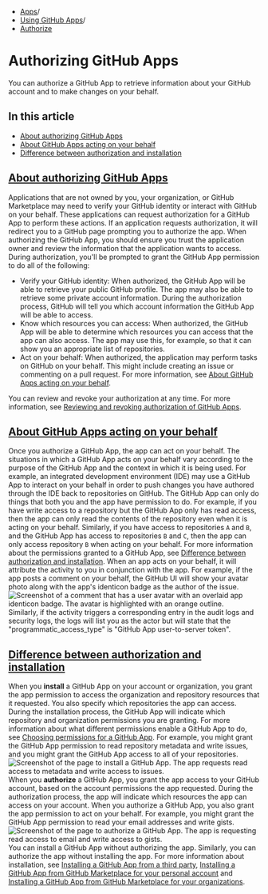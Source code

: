   * [Apps](https://docs.github.com/en/apps "Apps")/
  * [Using GitHub Apps](https://docs.github.com/en/apps/using-github-apps "Using GitHub Apps")/
  * [Authorize](https://docs.github.com/en/apps/using-github-apps/authorizing-github-apps "Authorize")


# Authorizing GitHub Apps
You can authorize a GitHub App to retrieve information about your GitHub account and to make changes on your behalf.
## In this article
  * [About authorizing GitHub Apps](https://docs.github.com/en/apps/using-github-apps/authorizing-github-apps#about-authorizing-github-apps)
  * [About GitHub Apps acting on your behalf](https://docs.github.com/en/apps/using-github-apps/authorizing-github-apps#about-github-apps-acting-on-your-behalf)
  * [Difference between authorization and installation](https://docs.github.com/en/apps/using-github-apps/authorizing-github-apps#difference-between-authorization-and-installation)


## [About authorizing GitHub Apps](https://docs.github.com/en/apps/using-github-apps/authorizing-github-apps#about-authorizing-github-apps)
Applications that are not owned by you, your organization, or GitHub Marketplace may need to verify your GitHub identity or interact with GitHub on your behalf. These applications can request authorization for a GitHub App to perform these actions. If an application requests authorization, it will redirect you to a GitHub page prompting you to authorize the app.
When authorizing the GitHub App, you should ensure you trust the application owner and review the information that the application wants to access. During authorization, you'll be prompted to grant the GitHub App permission to do all of the following:
  * Verify your GitHub identity: When authorized, the GitHub App will be able to retrieve your public GitHub profile. The app may also be able to retrieve some private account information. During the authorization process, GitHub will tell you which account information the GitHub App will be able to access.
  * Know which resources you can access: When authorized, the GitHub App will be able to determine which resources you can access that the app can also access. The app may use this, for example, so that it can show you an appropriate list of repositories.
  * Act on your behalf: When authorized, the application may perform tasks on GitHub on your behalf. This might include creating an issue or commenting on a pull request. For more information, see [About GitHub Apps acting on your behalf](https://docs.github.com/en/apps/using-github-apps/authorizing-github-apps#about-github-apps-acting-on-your-behalf).


You can review and revoke your authorization at any time. For more information, see [Reviewing and revoking authorization of GitHub Apps](https://docs.github.com/en/apps/using-github-apps/reviewing-your-authorized-integrations).
## [About GitHub Apps acting on your behalf](https://docs.github.com/en/apps/using-github-apps/authorizing-github-apps#about-github-apps-acting-on-your-behalf)
Once you authorize a GitHub App, the app can act on your behalf. The situations in which a GitHub App acts on your behalf vary according to the purpose of the GitHub App and the context in which it is being used. For example, an integrated development environment (IDE) may use a GitHub App to interact on your behalf in order to push changes you have authored through the IDE back to repositories on GitHub.
The GitHub App can only do things that both you and the app have permission to do. For example, if you have write access to a repository but the GitHub App only has read access, then the app can only read the contents of the repository even when it is acting on your behalf. Similarly, if you have access to repositories `A` and `B`, and the GitHub App has access to repositories `B` and `C`, then the app can only access repository `B` when acting on your behalf. For more information about the permissions granted to a GitHub App, see [Difference between authorization and installation](https://docs.github.com/en/apps/using-github-apps/authorizing-github-apps#difference-between-authorization-and-installation).
When an app acts on your behalf, it will attribute the activity to you in conjunction with the app. For example, if the app posts a comment on your behalf, the GitHub UI will show your avatar photo along with the app's identicon badge as the author of the issue.
![Screenshot of a comment that has a user avatar with an overlaid app identicon badge. The avatar is highlighted with an orange outline.](https://docs.github.com/assets/cb-32990/images/help/apps/github-app-acting-on-your-behalf.png)
Similarly, if the activity triggers a corresponding entry in the audit logs and security logs, the logs will list you as the actor but will state that the "programmatic_access_type" is "GitHub App user-to-server token".
## [Difference between authorization and installation](https://docs.github.com/en/apps/using-github-apps/authorizing-github-apps#difference-between-authorization-and-installation)
When you **install** a GitHub App on your account or organization, you grant the app permission to access the organization and repository resources that it requested. You also specify which repositories the app can access. During the installation process, the GitHub App will indicate which repository and organization permissions you are granting. For more information about what different permissions enable a GitHub App to do, see [Choosing permissions for a GitHub App](https://docs.github.com/en/apps/creating-github-apps/setting-up-a-github-app/choosing-permissions-for-a-github-app).
For example, you might grant the GitHub App permission to read repository metadata and write issues, and you might grant the GitHub App access to all of your repositories.
![Screenshot of the page to install a GitHub App. The app requests read access to metadata and write access to issues.](https://docs.github.com/assets/cb-118277/images/github-apps/install-app.png)
When you **authorize** a GitHub App, you grant the app access to your GitHub account, based on the account permissions the app requested. During the authorization process, the app will indicate which resources the app can access on your account. When you authorize a GitHub App, you also grant the app permission to act on your behalf.
For example, you might grant the GitHub App permission to read your email addresses and write gists.
![Screenshot of the page to authorize a GitHub App. The app is requesting read access to email and write access to gists.](https://docs.github.com/assets/cb-106378/images/github-apps/authorize-app.png)
You can install a GitHub App without authorizing the app. Similarly, you can authorize the app without installing the app.
For more information about installation, see [Installing a GitHub App from a third party](https://docs.github.com/en/apps/using-github-apps/installing-a-github-app-from-a-third-party), [Installing a GitHub App from GitHub Marketplace for your personal account](https://docs.github.com/en/apps/using-github-apps/installing-an-app-in-your-personal-account) and [Installing a GitHub App from GitHub Marketplace for your organizations](https://docs.github.com/en/apps/using-github-apps/installing-an-app-in-your-organization).
